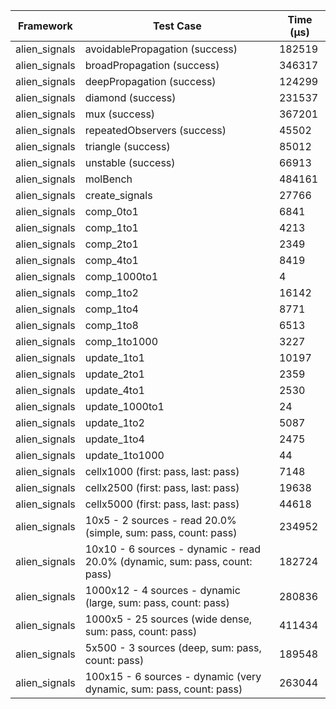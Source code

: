 | Framework | Test Case | Time (μs) |
| --- | --- | --- |
| alien_signals | avoidablePropagation (success) | 182519 |
| alien_signals | broadPropagation (success) | 346317 |
| alien_signals | deepPropagation (success) | 124299 |
| alien_signals | diamond (success) | 231537 |
| alien_signals | mux (success) | 367201 |
| alien_signals | repeatedObservers (success) | 45502 |
| alien_signals | triangle (success) | 85012 |
| alien_signals | unstable (success) | 66913 |
| alien_signals | molBench | 484161 |
| alien_signals | create_signals | 27766 |
| alien_signals | comp_0to1 | 6841 |
| alien_signals | comp_1to1 | 4213 |
| alien_signals | comp_2to1 | 2349 |
| alien_signals | comp_4to1 | 8419 |
| alien_signals | comp_1000to1 | 4 |
| alien_signals | comp_1to2 | 16142 |
| alien_signals | comp_1to4 | 8771 |
| alien_signals | comp_1to8 | 6513 |
| alien_signals | comp_1to1000 | 3227 |
| alien_signals | update_1to1 | 10197 |
| alien_signals | update_2to1 | 2359 |
| alien_signals | update_4to1 | 2530 |
| alien_signals | update_1000to1 | 24 |
| alien_signals | update_1to2 | 5087 |
| alien_signals | update_1to4 | 2475 |
| alien_signals | update_1to1000 | 44 |
| alien_signals | cellx1000 (first: pass, last: pass) | 7148 |
| alien_signals | cellx2500 (first: pass, last: pass) | 19638 |
| alien_signals | cellx5000 (first: pass, last: pass) | 44618 |
| alien_signals | 10x5 - 2 sources - read 20.0% (simple, sum: pass, count: pass) | 234952 |
| alien_signals | 10x10 - 6 sources - dynamic - read 20.0% (dynamic, sum: pass, count: pass) | 182724 |
| alien_signals | 1000x12 - 4 sources - dynamic (large, sum: pass, count: pass) | 280836 |
| alien_signals | 1000x5 - 25 sources (wide dense, sum: pass, count: pass) | 411434 |
| alien_signals | 5x500 - 3 sources (deep, sum: pass, count: pass) | 189548 |
| alien_signals | 100x15 - 6 sources - dynamic (very dynamic, sum: pass, count: pass) | 263044 |
